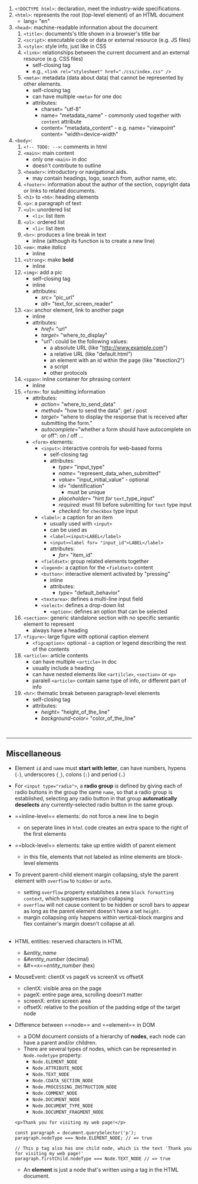 1. `<!DOCTYPE html>`: declaration, meet the industry-wide specifications.
1. `<html>`: represents the root (top-level element) of an HTML document
   - lang= "en"
1. `<head>`: machine-readable information about the document
   1. `<title>`: documents's title shown in a browser's title bar
   1. `<script>`: executable code or data or external resource (e.g. JS files)
   1. `<style>`: style info, just like in CSS
   1. `<link>`: relationships between the current document and an external resource (e.g. CSS files)
      - self-closing tag
      - e.g., `<link rel="stylesheet" href="./css/index.css" />`
   1. `<meta>`: metadata (data about data) that cannot be represented by other elements.
      - self-closing tag
      - can have multiple `<meta>` for one doc
      - attributes:
        - charset= "utf-8"
        - name= "metadata_name" - commonly used together with `content` attribute
        - content= "metadata_content" - e.g. name= "viewpoint" content= "width=device-width"
1. `<body>`:
   1. `<!-- TODO: -->`: comments in html
   1. `<main>`: main content
      - only one `<main>` in doc
      - doesn't contribute to outline
   1. `<header>`: introductory or navigational aids.
      - may contain headings, logo, search from, author name, etc.
   1. `<footer>`: information about the author of the section, copyright data or links to related documents.
   1. `<h1>` to `<h6>`: heading elements
   1. `<p>`: a paragraph of text
   1. `<ul>`: unordered list
      - `<li>`: list item
   1. `<ol>`: ordered list
      - `<li>`: list item
   1. `<br>`: produces a line break in text
      - inline (although its function is to create a new line)
   1. `<em>`: make _italics_
      - inline
   1. `<strong>`: make **bold**
      - inline
   1. `<img>`: add a pic
      - self-closing tag
      - inline
      - attributes:
        - _src_= "pic_url"
        - _alt_= "text_for_screen_reader"
   1. `<a>`: anchor element, link to another page
      - inline
      - attributes:
        - _href_= "url"
        - _target_= "where_to_display"
        - "url": could be the following values:
          - a absolute URL (like "http://www.example.com")
          - a relative URL (like "default.html")
          - an element with an id within the page (like "#section2")
          - a script
          - other protocols
   1. `<span>`: inline container for phrasing content
      - inline
   1. `<form>`: for submitting information
      - attributes:
        - _action_= "where_to_send_data"
        - _method_= "how to send the data": get / post
        - _target_= "where to display the response that is received after submitting the form."
        - _autocomplete_="whether a form should have autocomplete on or off": on / off
          ...
      - `<form>` elements:
        - `<input>`: interactive controls for web-based forms
          - self-closing tag
          - attributes:
            - _type_= "input_type"
            - _name_= "represent_data_when_submitted"
            - _value_= "input_initial_value" - optional
            - _id_= "identification"
              - must be unique
            - _placeholder_= "hint _for_ `text`\_type_input"
            - _required_: must fill before submitting for `text` type input
            - _checked_: for `checkbox` type input
        - `<label>`: a caption for an item
          - usually used with `<input>`
          - can be used as
          - `<label><input>LABEL</label>`
          - `<input><label for= "input_id">LABEL</label>`
          - attributes:
            - _for_= "item_id"
        - `<fieldset>`: group related elements together
        - `<legend>`: a caption for the `<fieldset>` content
        - `<button>`: interactive element activated by "pressing"
          - inline
          - attributes:
            - _type_= "default_behavior"
        - `<textarea>`: defines a multi-line input field
        - `<select>`: defines a drop-down list
          - `<option>`: defines an option that can be selected
   1. `<section>`: generic standalone section with no specific semantic element to represent
      - always have a heading
   1. `<figure>`: large figure with optional caption element
      - `<figcaption>`: optional - a caption or legend describing the rest of the contents
   1. `<article>`: article contents
      - can have multiple `<article>` in doc
      - usually include a heading
      - can have nested elements like `<artilcle>`, `<section>` or `<p>`
      - paralell `<article>` contain same type of info, or different part of info
   1. `<hr>`: thematic break between paragraph-level elements
      - self-closing tag
      - attributes:
        - _height_= "height_of_the_line"
        - _background-color_= "color_of_the_line"

<br>

---

## Miscellaneous

- Element `id` and `name` must **start with letter**, can have numbers, hypens (`-`), underscores (`_`), colons (`:`) and period (`.`)
  <br>
- For `<input type="radio">`, a **radio group** is defined by giving each of radio buttons in the group the same `name`, so that a radio group is established, selecting any radio button in that group **automatically deselects** any currently-selected radio button in the same group.
  <br>
- ==inline-level== elements: do not force a new line to begin
  - on seperate lines in `html` code creates an extra space to the right of the first elements
- ==block-level== elements: take up entire widith of parent element
  - in this file, elements that not labeled as inline elements are block-level elements
    <br>
- To prevent parent-child element margin collapsing, style the parent element with `overflow` to `hidden` or `auto`.

  - setting `overflow` property establishes a new `block formatting context`, which suppresses margin collapsing
  - `overflow` will not cause content to be hidden or scroll bars to appear as long as the parent element doesn't have a set `height`.
  - margin collapsing only happens within vertical-block margins and flex container's margin doesn't collapse at all.

  <br>

- HTML entities: reserved characters in HTML

  - &_entity_name_
  - &#_entity_number_ (decimal)
  - &#==x==_entity_number_ (hex)
    <br>

- MouseEvent: clientX vs pageX vs screenX vs offsetX
  - clientX: visible area on the page
  - pageX: entire page area, scrolling doesn't matter
  - screenX: entire screen area
  - offsetX: relative to the position of the padding edge of the target node
    <br>
- Difference between ==node== and ==element== in DOM

  - a DOM document consists of a hierarchy of **nodes**, each node can have a parent and/or children.
  - There are several types of nodes, which can be represented in `Node.nodetype` property:
    - `Node.ELEMENT_NODE`
    - `Node.ATTRIBUTE_NODE`
    - `Node.TEXT_NODE`
    - `Node.CDATA_SECTION_NODE`
    - `Node.PROCESSING_INSTRUCTION_NODE`
    - `Node.COMMENT_NODE`
    - `Node.DOCUMENT_NODE`
    - `Node.DOCUMENT_TYPE_NODE`
    - `Node.DOCUMENT_FRAGMENT_NODE`

  ```
  <p>Thank you for visiting my web page!</p>

  const paragraph = document.querySelector('p');
  paragraph.nodeType === Node.ELEMENT_NODE; // => true

  // This p tag also has one child node, which is the text 'Thank you for visiting my web page!'
  paragraph.firstChild.nodeType === Node.TEXT_NODE // => true
  ```

  - An **element** is just a node that's written using a tag in the HTML document.
